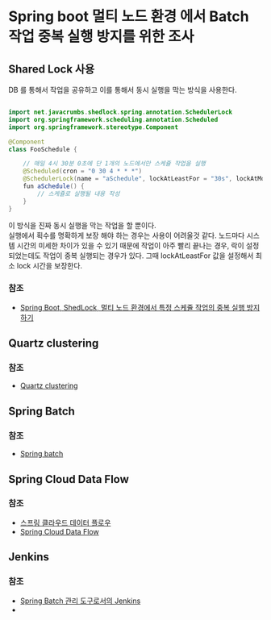 # Spring boot 멀티 노드 환경 에서 Batch 작업 중복 실행 방지를 위한 조사

## Shared Lock 사용

DB 를 통해서 작업을 공유하고 이를 통해서 동시 실행을 막는 방식을 사용한다. 

```java

import net.javacrumbs.shedlock.spring.annotation.SchedulerLock
import org.springframework.scheduling.annotation.Scheduled
import org.springframework.stereotype.Component

@Component
class FooSchedule {

    // 매일 4시 30분 0초에 단 1개의 노드에서만 스케쥴 작업을 실행
    @Scheduled(cron = "0 30 4 * * *")
    @SchedulerLock(name = "aSchedule", lockAtLeastFor = "30s", lockAtMostFor = "1m")
    fun aSchedule() {
        // 스케쥴로 실행될 내용 작성
    }
}

```


이 방식을 진짜 동시 실행을 막는 작업을 할 뿐이다.  
실행에서 획수를 명확하게 보장 해야 하는 경우는 사용이 어려울것 같다.
노드마다 시스템 시간의 미세한 차이가 있을 수 있기 때문에 작업이 아주 빨리 끝나는 경우, 락이 설정되었는데도 작업이 중복 실행되는 경우가 있다. 그때 lockAtLeastFor 값을 설정해서 최소 lock 시간을 보장한다. 


### 참조 
* [Spring Boot, ShedLock, 멀티 노드 환경에서 특정 스케쥴 작업의 중복 실행 방지하기](https://jsonobject.tistory.com/601)  


## Quartz clustering


### 참조
* [Quartz clustering](https://aljjabaegi.tistory.com/679)  



## Spring Batch 


### 참조 
* [Spring batch](https://khj93.tistory.com/entry/Spring-Batch%EB%9E%80-%EC%9D%B4%ED%95%B4%ED%95%98%EA%B3%A0-%EC%82%AC%EC%9A%A9%ED%95%98%EA%B8%B0)



## Spring Cloud Data Flow


### 참조 
* [스프링 클라우드 데이터 플로우](https://godekdls.github.io/Spring%20Cloud%20Data%20Flow/batch-developer-guides.getting-started/)  
* [Spring Cloud Data Flow](https://kong-dahye.tistory.com/7)  



## Jenkins 


### 참조 
* [Spring Batch 관리 도구로서의 Jenkins](https://jojoldu.tistory.com/489)  
* 





